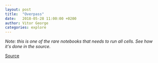 ```yaml
---
layout: post
title:  "Overpass"
date:   2018-05-28 11:00:00 +0200
author: Vitor George
categories: explore
---
```


<div id="visual"></div>

<script type="module">

  // NOTEBOOK CONFIGURATION
  import notebook from "https://api.observablehq.com/d/804f540fcbbf5113.js";
  const renders = {
    "mapboxglCSS": "div",
    "viewof city": "p",
    "mapContainer": "div.fullwidth",
    "query": "div.code",
  };

  // BOILERPLATE
  const target = document.querySelector("#visual");
  for (let i in renders) {
    let s = renders[i], a = s.match(/^\w+/);
    if (a) {
      renders[i] = document.createElement(a[0]);
      // we will do without the wrapper if https://github.com/observablehq/notebook-runtime/issues/115
      let wrapper = document.createElement(a[0]);
      target.appendChild(wrapper);
      wrapper.appendChild(renders[i]);
      if (a = s.match(/\.(\w+)$/))
        renders[i].parentNode.className = a[1]; 
    }
    else
      renders[i] = document.querySelector(renders[i]);
  }

  import {Inspector, Runtime} from "https://unpkg.com/@observablehq/notebook-runtime@1.2.0?module";
  Runtime.load(notebook, (variable) => {
console.log(variable.name);
    if (renders[variable.name]) {
      return new Inspector(renders[variable.name]);
    } else {
      return true; // uncomment to run hidden cells
    }
  });
</script>


<style>
/* https://css-tricks.com/full-width-containers-limited-width-parents/ */
.fullwidth {
  width: 100vw;
  position: relative;
  left: 50%;
  right: 50%;
  margin-left: -50vw;
  margin-right: -50vw;
}
#display { min-height: 40vw }

.code {
	background: #eee;
	padding: 1em;
	font-family: monospace;
	white-space: pre;
}
</style>


_Note: this is one of the rare notebooks that needs to run all cells. See how it's done in the source._

[Source](https://beta.observablehq.com/@vgeorge/overpass)